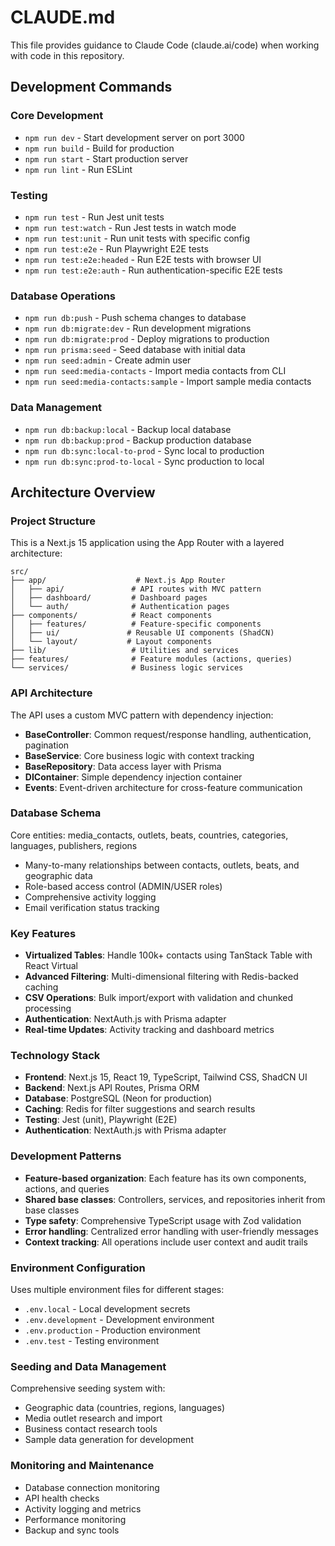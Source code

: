 # CLAUDE.md

This file provides guidance to Claude Code (claude.ai/code) when working with code in this repository.

## Development Commands

### Core Development
- `npm run dev` - Start development server on port 3000
- `npm run build` - Build for production
- `npm run start` - Start production server
- `npm run lint` - Run ESLint

### Testing
- `npm run test` - Run Jest unit tests
- `npm run test:watch` - Run Jest tests in watch mode
- `npm run test:unit` - Run unit tests with specific config
- `npm run test:e2e` - Run Playwright E2E tests
- `npm run test:e2e:headed` - Run E2E tests with browser UI
- `npm run test:e2e:auth` - Run authentication-specific E2E tests

### Database Operations
- `npm run db:push` - Push schema changes to database
- `npm run db:migrate:dev` - Run development migrations
- `npm run db:migrate:prod` - Deploy migrations to production
- `npm run prisma:seed` - Seed database with initial data
- `npm run seed:admin` - Create admin user
- `npm run seed:media-contacts` - Import media contacts from CLI
- `npm run seed:media-contacts:sample` - Import sample media contacts

### Data Management
- `npm run db:backup:local` - Backup local database
- `npm run db:backup:prod` - Backup production database
- `npm run db:sync:local-to-prod` - Sync local to production
- `npm run db:sync:prod-to-local` - Sync production to local

## Architecture Overview

### Project Structure
This is a Next.js 15 application using the App Router with a layered architecture:

```
src/
├── app/                    # Next.js App Router
│   ├── api/               # API routes with MVC pattern
│   ├── dashboard/         # Dashboard pages
│   └── auth/              # Authentication pages
├── components/            # React components
│   ├── features/          # Feature-specific components
│   ├── ui/               # Reusable UI components (ShadCN)
│   └── layout/           # Layout components
├── lib/                   # Utilities and services
├── features/              # Feature modules (actions, queries)
└── services/              # Business logic services
```

### API Architecture
The API uses a custom MVC pattern with dependency injection:

- **BaseController**: Common request/response handling, authentication, pagination
- **BaseService**: Core business logic with context tracking
- **BaseRepository**: Data access layer with Prisma
- **DIContainer**: Simple dependency injection container
- **Events**: Event-driven architecture for cross-feature communication

### Database Schema
Core entities: media_contacts, outlets, beats, countries, categories, languages, publishers, regions
- Many-to-many relationships between contacts, outlets, beats, and geographic data
- Role-based access control (ADMIN/USER roles)
- Comprehensive activity logging
- Email verification status tracking

### Key Features
- **Virtualized Tables**: Handle 100k+ contacts using TanStack Table with React Virtual
- **Advanced Filtering**: Multi-dimensional filtering with Redis-backed caching
- **CSV Operations**: Bulk import/export with validation and chunked processing
- **Authentication**: NextAuth.js with Prisma adapter
- **Real-time Updates**: Activity tracking and dashboard metrics

### Technology Stack
- **Frontend**: Next.js 15, React 19, TypeScript, Tailwind CSS, ShadCN UI
- **Backend**: Next.js API Routes, Prisma ORM
- **Database**: PostgreSQL (Neon for production)
- **Caching**: Redis for filter suggestions and search results
- **Testing**: Jest (unit), Playwright (E2E)
- **Authentication**: NextAuth.js with Prisma adapter

### Development Patterns
- **Feature-based organization**: Each feature has its own components, actions, and queries
- **Shared base classes**: Controllers, services, and repositories inherit from base classes
- **Type safety**: Comprehensive TypeScript usage with Zod validation
- **Error handling**: Centralized error handling with user-friendly messages
- **Context tracking**: All operations include user context and audit trails

### Environment Configuration
Uses multiple environment files for different stages:
- `.env.local` - Local development secrets
- `.env.development` - Development environment
- `.env.production` - Production environment
- `.env.test` - Testing environment

### Seeding and Data Management
Comprehensive seeding system with:
- Geographic data (countries, regions, languages)
- Media outlet research and import
- Business contact research tools
- Sample data generation for development

### Monitoring and Maintenance
- Database connection monitoring
- API health checks
- Activity logging and metrics
- Performance monitoring
- Backup and sync tools